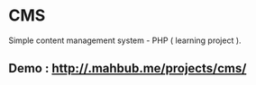 # CMS
Simple content management system - PHP ( learning project ).

<h2>Demo :  <a href="http://.mahbub.me/projects/cms/">http://.mahbub.me/projects/cms/</a></h2>